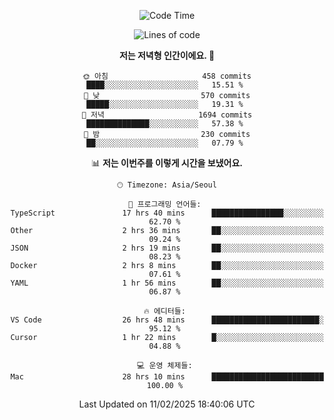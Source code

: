<div align='center'>
 
<!--START_SECTION:waka-->
![Code Time](http://img.shields.io/badge/Code%20Time-4%2C138%20hrs%2033%20mins-blue)

![Lines of code](https://img.shields.io/badge/%EC%A0%80%EB%8A%94%20%EC%97%AC%ED%83%9C%EA%B9%8C%EC%A7%80%20-1.6%20million%20%EC%A4%84%EC%9D%98%20%EC%BD%94%EB%93%9C%EB%A5%BC%20%EC%9E%91%EC%84%B1%ED%96%88%EC%96%B4%EC%9A%94.-blue)

**저는 저녁형 인간이에요. 🦉** 

```text
🌞 아침                     458 commits         ████░░░░░░░░░░░░░░░░░░░░░   15.51 % 
🌆 낮　                     570 commits         █████░░░░░░░░░░░░░░░░░░░░   19.31 % 
🌃 저녁                     1694 commits        ██████████████░░░░░░░░░░░   57.38 % 
🌙 밤　                     230 commits         ██░░░░░░░░░░░░░░░░░░░░░░░   07.79 % 
```


📊 **저는 이번주를 이렇게 시간을 보냈어요.** 

```text
🕑︎ Timezone: Asia/Seoul

💬 프로그래밍 언어들: 
TypeScript               17 hrs 40 mins      ████████████████░░░░░░░░░   62.70 % 
Other                    2 hrs 36 mins       ██░░░░░░░░░░░░░░░░░░░░░░░   09.24 % 
JSON                     2 hrs 19 mins       ██░░░░░░░░░░░░░░░░░░░░░░░   08.23 % 
Docker                   2 hrs 8 mins        ██░░░░░░░░░░░░░░░░░░░░░░░   07.61 % 
YAML                     1 hr 56 mins        ██░░░░░░░░░░░░░░░░░░░░░░░   06.87 % 

🔥 에디터들: 
VS Code                  26 hrs 48 mins      ████████████████████████░   95.12 % 
Cursor                   1 hr 22 mins        █░░░░░░░░░░░░░░░░░░░░░░░░   04.88 % 

💻 운영 체제들: 
Mac                      28 hrs 10 mins      █████████████████████████   100.00 % 
```


 Last Updated on 11/02/2025 18:40:06 UTC
<!--END_SECTION:waka-->
 </div>
<!---
Emewjin/Emewjin is a ✨ special ✨ repository because its `README.md` (this file) appears on your GitHub profile.
You can click the Preview link to take a look at your changes.
--->
